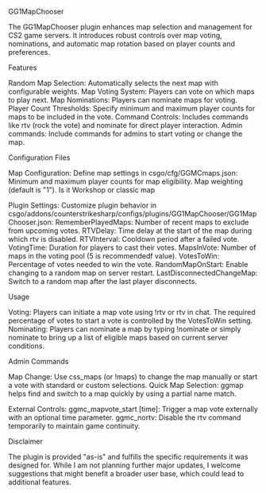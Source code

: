 GG1MapChooser

The GG1MapChooser plugin enhances map selection and management for CS2 game servers. It introduces robust controls over map voting, nominations, and automatic map rotation based on player counts and preferences.

Features

Random Map Selection: Automatically selects the next map with configurable weights.
Map Voting System: Players can vote on which maps to play next.
Map Nominations: Players can nominate maps for voting.
Player Count Thresholds: Specify minimum and maximum player counts for maps to be included in the vote.
Command Controls: Includes commands like rtv (rock the vote) and nominate for direct player interaction.
Admin commands: Include commands for admins to start voting or change the map.

Configuration Files

Map Configuration: Define map settings in csgo/cfg/GGMCmaps.json:
Minimum and maximum player counts for map eligibility.
Map weighting (default is "1").
Is it Workshop or classic map

Plugin Settings: Customize plugin behavior in csgo/addons/counterstrikesharp/configs/plugins/GG1MapChooser/GG1MapChooser.json:
RememberPlayedMaps: Number of recent maps to exclude from upcoming votes.
RTVDelay: Time delay at the start of the map during which rtv is disabled.
RTVInterval: Cooldown period after a failed vote.
VotingTime: Duration for players to cast their votes.
MapsInVote: Number of maps in the voting pool (5 is recommendedf value).
VotesToWin: Percentage of votes needed to win the vote.
RandomMapOnStart: Enable changing to a random map on server restart.
LastDisconnectedChangeMap: Switch to a random map after the last player disconnects.

Usage

Voting: Players can initiate a map vote using !rtv or rtv in chat. The required percentage of votes to start a vote is controlled by the VotesToWin setting.
Nominating: Players can nominate a map by typing !nominate <mapname> or simply nominate to bring up a list of eligible maps based on current server conditions.

Admin Commands

Map Change: Use css_maps (or !maps) to change the map manually or start a vote with standard or custom selections.
Quick Map Selection: ggmap <partofmapname> helps find and switch to a map quickly by using a partial name match.

External Controls:
ggmc_mapvote_start [time]: Trigger a map vote externally with an optional time parameter.
ggmc_nortv: Disable the rtv command temporarily to maintain game continuity.

Disclaimer

The plugin is provided "as-is" and fulfills the specific requirements it was designed for. While I am not planning further major updates, I welcome suggestions that might benefit a broader user base, which could lead to additional features.
